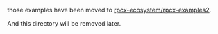 those examples have been moved to [rpcx-ecosystem/rpcx-examples2](https://github.com/rpcx-ecosystem/rpcx-examples2).

And this directory will be removed later.